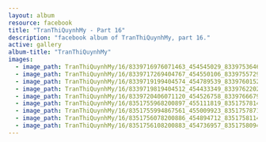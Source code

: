 ```yaml
---
layout: album
resource: facebook
title: "TranThiQuynhMy - Part 16"
description: "facebook album of TranThiQuynhMy, part 16."
active: gallery
album-title: "TranThiQuynhMy"
images:
  - image_path: TranThiQuynhMy/16/8339716976071463_454545029_8339753646067796_3076668293665477346_n.jpg
  - image_path: TranThiQuynhMy/16/8339717269404767_454550106_8339755729400921_3099630811287597433_n.jpg
  - image_path: TranThiQuynhMy/16/8339719199404574_454789539_8339760152733812_2558386135391795636_n.jpg
  - image_path: TranThiQuynhMy/16/8339719819404512_454433349_8339762202733607_7388767847404059574_n.jpg
  - image_path: TranThiQuynhMy/16/8339720406071120_454526758_8339766679399826_4332661275472818011_n.jpg
  - image_path: TranThiQuynhMy/16/8351755968200897_455111819_8351757814867379_7409293317929971040_n.jpg
  - image_path: TranThiQuynhMy/16/8351755994867561_455009923_8351757871534040_3041763535914576178_n.jpg
  - image_path: TranThiQuynhMy/16/8351756078200886_454894712_8351758114867349_911060261759987849_n.jpg
  - image_path: TranThiQuynhMy/16/8351756108200883_454736957_8351758094867351_4531425948112219216_n.jpg
---
```

